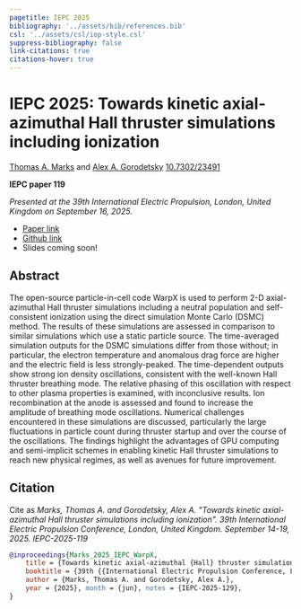 ```yaml
---
pagetitle: IEPC 2025 
bibliography: '../assets/bib/references.bib'
csl: '../assets/csl/iop-style.csl'
suppress-bibliography: false
link-citations: true
citations-hover: true
---
```


# IEPC 2025: Towards kinetic axial-azimuthal Hall thruster simulations including ionization


[Thomas A. Marks](https://www.thomasmarks.space) and [Alex A. Gorodetsky](https://www.alexgorodetsky.com/index.html)
<a href="https://dx.doi.org/10.7302/23491" class="ai ai-doi"></a> [10.7302/23491](https://dx.doi.org/10.7302/23491)

**IEPC paper 119**

_Presented at the 39th International Electric Propulsion, London, United Kingdom on September 16, 2025._

- [Paper link](https://www.thomasmarks.space/files/Marks_T_IEPC_2025_WarpX.pdf)
- <a href="http://github.com/archermarx/warpx-hall" class="icon brands fa-github"> Github link</a>
- Slides coming soon!

## Abstract

The open-source particle-in-cell code WarpX is used to perform 2-D axial-azimuthal Hall thruster simulations including a neutral population and self-consistent ionization using the direct simulation Monte Carlo (DSMC) method. The results of these simulations are assessed in comparison to similar simulations which use a static particle source. The time-averaged simulation outputs for the DSMC simulations differ from those without; in particular, the electron temperature and anomalous drag force are higher and the electric field is less strongly-peaked. The time-dependent outputs show strong ion density oscillations, consistent with the well-known Hall thruster breathing mode. The relative phasing of this oscillation with respect to other plasma properties is examined, with inconclusive results. Ion recombination at the anode is assessed and found to increase the amplitude of breathing mode oscillations. Numerical challenges encountered in these simulations are discussed, particularly the large fluctuations in particle count during thruster startup and over the course of the oscillations. The findings highlight the advantages of GPU computing and semi-implicit schemes in enabling kinetic Hall thruster simulations to reach new physical regimes, as well as avenues for future improvement.


## Citation

Cite as
_Marks, Thomas A. and Gorodetsky, Alex A. "Towards kinetic axial-azimuthal Hall thruster simulations including ionization". 39th International Electric Propulsion Conference, London, United Kingdom. September 14-19, 2025. IEPC-2025-119_


```bibtex
@inproceedings{Marks_2025_IEPC_WarpX,
    title = {Towards kinetic axial-azimuthal {Hall} thruster simulations including ionization},
    booktitle = {39th {{International Electric Propulsion Conference, London, United Kingdom}}},
    author = {Marks, Thomas A. and Gorodetsky, Alex A.},
    year = {2025}, month = {jun}, notes = {IEPC-2025-129},
}
```

